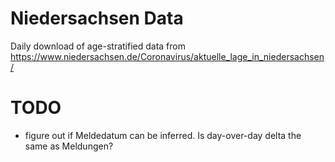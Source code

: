 # Niedersachsen Data
Daily download of age-stratified data from
https://www.niedersachsen.de/Coronavirus/aktuelle_lage_in_niedersachsen/


# TODO
- figure out if Meldedatum can be inferred. Is day-over-day delta the same as Meldungen?